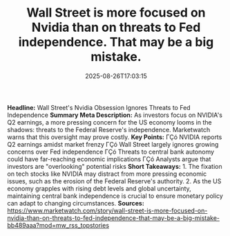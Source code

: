 ﻿---
title: "Wall Street is more focused on Nvidia than on threats to Fed independence. That may be a big mistake."
date: "2025-08-26T17:03:15"
category: "Markets"
summary: ""
slug: "wall street is more focused on nvidia than on threats to fed"
source_urls:
  - "https://www.marketwatch.com/story/wall-street-is-more-focused-on-nvidia-than-on-threats-to-fed-independence-that-may-be-a-big-mistake-bb489aaa?mod=mw_rss_topstories"
seo:
  title: "Wall Street is more focused on Nvidia than on threats to Fed independence. That may be a big mistake. | Hash n Hedge"
  description: ""
  keywords: ["news", "markets", "brief"]
---
**Headline:** Wall Street's Nvidia Obsession Ignores Threats to Fed Independence  **Summary Meta Description:** As investors focus on NVIDIA's Q2 earnings, a more pressing concern for the US economy looms in the shadows: threats to the Federal Reserve's independence. Marketwatch warns that this oversight may prove costly.  **Key Points:**  ΓÇó NVIDIA reports Q2 earnings amidst market frenzy ΓÇó Wall Street largely ignores growing concerns over Fed independence ΓÇó Threats to central bank autonomy could have far-reaching economic implications ΓÇó Analysts argue that investors are "overlooking" potential risks  **Short Takeaways:**  1. The fixation on tech stocks like NVIDIA may distract from more pressing economic issues, such as the erosion of the Federal Reserve's authority. 2. As the US economy grapples with rising debt levels and global uncertainty, maintaining central bank independence is crucial to ensure monetary policy can adapt to changing circumstances.  **Sources:**  https://www.marketwatch.com/story/wall-street-is-more-focused-on-nvidia-than-on-threats-to-fed-independence-that-may-be-a-big-mistake-bb489aaa?mod=mw_rss_topstories 
